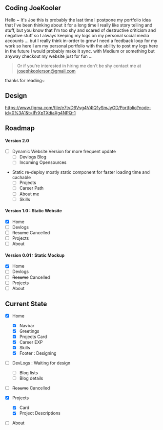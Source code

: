 ## Coding JoeKooler
Hello ~ It's Joe this is probably the last time I postpone my portfolio idea that I've been thinking about it for a long time
I really like story telling and stuff, but you know that I'm too shy and scared of destructive criticism and negative stuff so I always keeping my logs on my personal social media accounts ... but I really think in-order to grow I need a feedback loop for my work so here I am my personal portfolio with the ability to post my logs here 
in the future I would probably make it sync. with Medium or something but anyway checkout my website just for fun ...

> Or if you're interested in hiring me don't be shy contact me at josephkoolerson@gmail.com

thanks for reading~

## Design
https://www.figma.com/file/e7tvD6Vvg4V4lQ1ySmJyGD/Portfolio?node-id=0%3A1&t=IFrXpTXdiaXg4NPQ-1

## Roadmap

#### Version 2.0
- [ ] Dynamic Website Version for more frequent update
  - [ ] Devlogs Blog
  - [ ] Incoming Opensources

- Static re-deploy mostly static component for faster loading time and cachable
  - [ ] Projects
  - [ ] Career Path
  - [ ] About me
  - [ ] Skills

#### Version 1.0 : Static Website
- [X] Home
- [ ] Devlogs
- [ ] ~~Resume~~ Cancelled
- [ ] Projects
- [ ] About

#### Version 0.01 : Static Mockup
- [X] Home
- [ ] Devlogs
- [ ] ~~Resume~~ Cancelled
- [ ] Projects
- [ ] About

## Current State
- [X] Home
  - [X] Navbar
  - [X] Greetings
  - [X] Projects Card
  - [X] Career EXP
  - [X] Skills
  - [X] Footer : Designing
  
- [ ] DevLogs : Waiting for design
  - [ ] Blog lists
  - [ ] Blog details
  
- [ ] ~~Resume~~ Cancelled

- [X] Projects 
  - [X] Card
  - [X] Project Descriptions

- [ ] About
